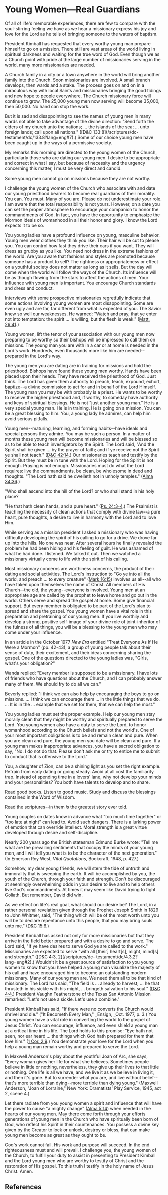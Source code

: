 # Young Women—Real Guardians

Of all of life's memorable experiences, there are few to compare with the
soul-stirring feeling we have as we hear a missionary express his joy and love
for the Lord as he tells of bringing someone to the waters of baptism.

President Kimball has requested that every worthy young man prepare himself to
go on a mission. There still are vast areas of the world living in spiritual
darkness and waiting for the true word of God. Even though we as a Church
point with pride at the large number of missionaries serving in the world,
many more missionaries are needed.

A Church family in a city or a town anywhere in the world will bring another
family into the Church. Soon missionaries are involved. A small branch
develops, then wards and a stake. The process goes on and on in a miraculous
way with local Saints and missionaries bringing the good tidings and new hope
to people everywhere. The Church missionary force will continue to grow. The
25,000 young men now serving will become 35,000, then 50,000. No hand can stop
the work.

But it is sad and disappointing to see the names of young men in many wards
not able to take advantage of the divine direction: "Send forth the elders of
my church unto the nations; ... the islands of the sea; ... unto foreign lands;
call upon all nations." ([D&amp;C 133:8](/scriptures/dc-
testament/dc/133.8?lang=eng#7).) Some of our choice young men have been caught
up in the ways of a permissive society.

My remarks this morning are directed to the young women of the Church,
particularly those who are dating our young men. I desire to be appropriate
and correct in what I say, but because of necessity and the urgency concerning
this matter, I must be very direct and candid.

Some young men cannot go on missions because they are not worthy.

I challenge the young women of the Church who associate with and date our
young priesthood bearers to become real guardians of their morality. You can.
You must. Many of you are. Please do not underestimate your role. I am aware
that the total responsibility is not yours. However, on a date you can set the
proper atmosphere to encourage your companion to honor the commandments of
God. In fact, you have the opportunity to emphasize the Mormon ideals of
womanhood in all their honor and glory. I know the Lord expects it to be so.

You young ladies have a profound influence on young, masculine behavior. Young
men wear clothes they think you like. Their hair will be cut to please you.
You can control how fast they drive their cars if you want. They will dress as
grubby as you like. You need not dress in the extreme fashions of the world.
Are you aware that fashions and styles are promoted because someone has a
product to sell? The rightness or appropriateness or effect on a youthful
society does not matter as long as it sells. But the day will come when the
world will follow the ways of the Church. Its influence will be as though
flowing from the stars to affect the actions of men. Your influence with young
men is important. You encourage Church standards and dress and conduct.

Interviews with some prospective missionaries regretfully indicate that some
actions involving young women are most disappointing. Some are even ugly and
are far, far different from what is expected of you. The Savior knew so well
our weaknesses. He warned: "Watch and pray, that ye enter not into temptation:
the spirit ... is willing, but the flesh is weak." ([Matt.
26:41](/scriptures/nt/matt/26.41?lang=eng#40).)

Young women, lift the tenor of your association with our young men now
preparing to be worthy so their bishops will be impressed to call them on
missions. The young man you are with in a car or at home is needed in the
Lord's work. Hundreds, even thousands more like him are needed--prepared in
the Lord's way.

The young men you are dating are in training for missions and hold the
priesthood. Bishops have found these young men worthy. Hands have been placed
upon their heads. They have received the priesthood of God. Just think. The
Lord has given them authority to preach, teach, expound, exhort, baptize--a
divine commission to act for and in behalf of the Lord Himself. The young man
you may be with probably is a priest. He wants to be worthy to receive the
higher priesthood and, if worthy, to someday have authority and keys of
spiritual blessings. He is not "just another young man." He is a very special
young man. He is in training. He is going on a mission. You can be a great
blessing to him. You, a young lady he admires, can help him avoid serious
pitfalls.

Young men--maturing, learning, and forming habits--have ideals and special
persons they admire. You may be such a person. In a matter of months these
young men will become missionaries and will be blessed so as to be able to
teach investigators by the Spirit. The Lord said, "And the Spirit shall be
given ... by the prayer of faith; and if ye receive not the Spirit ye shall not
teach." ([D&amp;C 42:14](/scriptures/dc-testament/dc/42.14?lang=eng#13).) Our
missionaries teach and testify by the Spirit. But they must be in tune with
the Lord. Hoping for the Spirit is not enough. Praying is not enough.
Missionaries must do what the Lord requires: live the commandments, be clean,
be wholesome in deed and thoughts. "The Lord hath said he dwelleth not in
unholy temples." ([Alma 34:36](/scriptures/bofm/alma/34.36?lang=eng#35).)

"Who shall ascend into the hill of the Lord? or who shall stand in his holy
place?

"He that hath clean hands, and a pure heart." ([Ps.
24:3-4](/scriptures/ot/ps/24.3-4?lang=eng#2).) The Psalmist is teaching the
necessity of clean actions that comply with divine law--a pure heart, pure
thoughts, a desire to live in harmony with the Lord and to love Him.

While serving as a mission president I asked a missionary who was having
difficulty developing the spirit of his calling to go for a drive. We drove
far up into the hills. No one was near. After several hours he finally
revealed the problem he had been hiding and his feeling of guilt. He was
ashamed of what he had done. I listened. We talked it out. Then we watched a
missionary virtually come to life with the spirit of his calling.

Most missionary concerns are worthiness concerns, the product of their dating
and social activities. The Lord's instruction to "Go ye into all the world,
and preach ... to every creature" ([Mark
16:15](/scriptures/nt/mark/16.15?lang=eng#14)) involves us all--all who have
taken upon themselves the name of Christ. All members of His Church--the old,
the young--everyone is involved. Young men at an appropriate age are called by
the prophet to leave home and go out in the world. Others serve and spread the
gospel at home. Some give financial support. But every member is obligated to
be part of the Lord's plan to spread and share the gospel. You young women
have a vital role in this preparation and pretraining of our young men. If you
live worthily and develop a strong, positive self-image of your divine role of
joint-inheritor of the fulness of all things, you will be a blessing to the
young men who may come under your influence.

In an article in the October 1977 _New Era_ entitled "Treat Everyone As If He
Were a Mormon" (pp. 42-43), a group of young people talk about their sense of
duty, their excitement, and their ideas concerning sharing the gospel. One of
the questions directed to the young ladies was, "Girls, what's your
obligation?"

Wanda replied: "Every member is supposed to be a missionary. I have lots of
friends who have questions about the Church, and I can probably answer many of
them. We should try to do all we can."

Beverly replied: "I think we can also help by encouraging the boys to go on
missions. ... I think we can encourage them ... in the little things that we do. ...
It is in the ... example that we set for them, that we can help the most."

You young ladies must set the proper example. Help our young men stay morally
clean that they might be worthy and spiritually prepared to serve the Lord.
You young women also have a duty to serve the Lord, to honor womanhood
according to the Church beliefs and not the world's. One of your most
important obligations is to be and remain clean and pure. When you are clean
and pure, the young men you date will be clean and pure. If a young man makes
inappropriate advances, you have a sacred obligation to say, "No. I do not do
that. Please don't ask me or try to entice me to submit to conduct that is
offensive to the Lord."

You, a daughter of Zion, can be a shining light as you set the right example.
Refrain from early dating or going steady. Avoid at all cost the familiarity
trap. Instead of spending time in a lovers' lane, why not develop your minds
and your personalities? You both have talents to develop and to share.

Read good books. Listen to good music. Study and discuss the blessings
contained in the Word of Wisdom.

Read the scriptures--in them _is_ the greatest story ever told.

Young couples on dates know in advance what "too much time together" or "too
late at night" can lead to. Avoid such dangers. There is a lurking power of
emotion that can override intellect. Moral strength is a great virtue
developed through desire and self-discipline.

Nearly 200 years ago the British statesman Edmund Burke wrote: "Tell me what
are the prevailing sentiments that occupy the minds of your young men, and I
will tell you what is to be the character of the next generation." (In Emerson
Roy West, _Vital Quotations,_ Bookcraft, 1948, p. 427.)

Somehow, my dear young friends, we will stem the tide of untruth and
immorality that is sweeping the earth. It will be accomplished by you, the
youth of the Church, through your faith and strength. Don't be discouraged at
seemingly overwhelming odds in your desire to live and to help others live
God's commandments. At times it may seem like David trying to fight Goliath.
But remember, David did win.

As we reflect on life's real goal, what should our desire be? The Lord, in a
rather personal revelation given through the Prophet Joseph Smith in 1829 to
John Whitmer, said, "The thing which will be of the most worth unto you will
be to declare repentance unto this people, that you may bring souls unto me."
([D&amp;C 15:6](/scriptures/dc-testament/dc/15.6?lang=eng#5).)

President Kimball has asked not only for more missionaries but that they
arrive in the field better prepared and with a desire to go and serve. The
Lord said, "If ye have desires to serve God ye are called to the work."
Missionaries are expected to serve "with all [their] heart[s], might, mind[s]
and strength." ([D&amp;C 4:3, 2](/scriptures/dc-
testament/dc/4.3,2?lang=eng#2).) Wouldn't it be a great source of satisfaction
to you young women to know that you have helped a young man visualize the
majesty of his call and have encouraged him to become an outstanding modern
missionary. Many of our young men are. We need them all to be that kind of
missionary. The Lord has said, "The field is ... already to harvest; ... he that
thrusteth in his sickle with his might, ... bringeth salvation to his soul."
([D&amp;C 4:4](/scriptures/dc-testament/dc/4.4?lang=eng#3).) President Vaughn
Featherstone of the Texas San Antonio Mission remarked: "Let's not use a
sickle. Let's use a combine."

President Kimball has said, "If there were no converts the Church would
shrivel and die." ("It Becometh Every Man," _Ensign, _Oct. 1977, p. 3.) You
young women have a vital role in converting the world to the gospel of Jesus
Christ. You can encourage, influence, and even shield a young man at a
critical time in his life. The Lord holds to this promise: "Eye hath not seen,
nor ear heard ... the things which God hath prepared for them that love him."
([1 Cor. 2:9](/scriptures/nt/1-cor/2.9?lang=eng#8).) You demonstrate your love
for the Lord when you help a young man remain worthy and prepared to serve the
Lord.

In Maxwell Anderson's play about the youthful Joan of Arc, she says, "Every
woman gives her life for what she believes. Sometimes people believe in little
or nothing, nevertheless, they give up their lives to that little or nothing.
One life is all we have, and we live it as we believe in living it, and then
it's gone. But to surrender what you are, and live without belief--that's more
terrible than dying--more terrible than dying young." (Maxwell Anderson, "Joan
of Lorraine," New York: Dramatists' Play Service, 1945, act 2, scene 4.)

Let there radiate from you young women a spirit and influence that will have
the power to cause "a mighty change" ([Alma
5:14](/scriptures/bofm/alma/5.14?lang=eng#13)) when needed in the hearts of
our young men. May there come forth through your efforts generations of young
men in the Church who have spiritually been born of God, who reflect his
Spirit in their countenances. You possess a divine key given by the Creator to
lock or unlock, destroy or bless, that can make young men become as great as
they ought to be.

God's work cannot fail. His work and purpose will succeed. In the end
righteousness must and will prevail. I challenge you, the young women of the
Church, to fulfill your duty to assist in presenting to President Kimball and
the Lord young men who are worthy to testify of Christ and the restoration of
His gospel. To this truth I testify in the holy name of Jesus Christ. Amen.

## References

